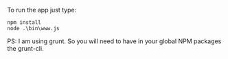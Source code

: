 To run the app just type:
```
npm install
node .\bin\www.js
```

PS: I am using grunt. So you will need to have in your global NPM packages the grunt-cli.